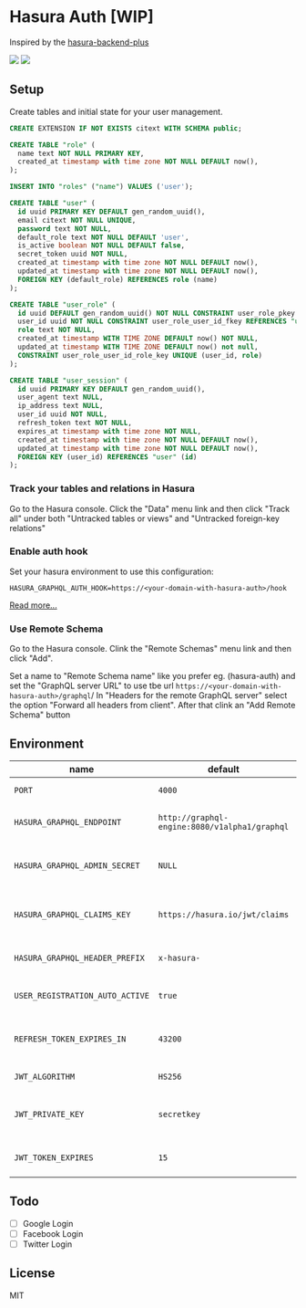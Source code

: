 # Hasura Auth [WIP]

Inspired by the [hasura-backend-plus](https://github.com/elitan/hasura-backend-plus)

[![](https://images.microbadger.com/badges/image/rodolfosilva/hasura-auth.svg)](https://microbadger.com/images/rodolfosilva/hasura-auth 'Get your own image badge on microbadger.com')
[![](https://images.microbadger.com/badges/version/rodolfosilva/hasura-auth.svg)](https://microbadger.com/images/rodolfosilva/hasura-auth 'Get your own version badge on microbadger.com')

## Setup

Create tables and initial state for your user management.

```sql
CREATE EXTENSION IF NOT EXISTS citext WITH SCHEMA public;

CREATE TABLE "role" (
  name text NOT NULL PRIMARY KEY,
  created_at timestamp with time zone NOT NULL DEFAULT now(),
);

INSERT INTO "roles" ("name") VALUES ('user');

CREATE TABLE "user" (
  id uuid PRIMARY KEY DEFAULT gen_random_uuid(),
  email citext NOT NULL UNIQUE,
  password text NOT NULL,
  default_role text NOT NULL DEFAULT 'user',
  is_active boolean NOT NULL DEFAULT false,
  secret_token uuid NOT NULL,
  created_at timestamp with time zone NOT NULL DEFAULT now(),
  updated_at timestamp with time zone NOT NULL DEFAULT now(),
  FOREIGN KEY (default_role) REFERENCES role (name)
);

CREATE TABLE "user_role" (
  id uuid DEFAULT gen_random_uuid() NOT NULL CONSTRAINT user_role_pkey PRIMARY KEY,
  user_id uuid NOT NULL CONSTRAINT user_role_user_id_fkey REFERENCES "user" ON UPDATE CASCADE ON DELETE CASCADE,
  role text NOT NULL,
  created_at timestamp WITH TIME ZONE DEFAULT now() NOT NULL,
  updated_at timestamp WITH TIME ZONE DEFAULT now() not null,
  CONSTRAINT user_role_user_id_role_key UNIQUE (user_id, role)
);

CREATE TABLE "user_session" (
  id uuid PRIMARY KEY DEFAULT gen_random_uuid(),
  user_agent text NULL,
  ip_address text NULL,
  user_id uuid NOT NULL,
  refresh_token text NOT NULL,
  expires_at timestamp with time zone NOT NULL,
  created_at timestamp with time zone NOT NULL DEFAULT now(),
  updated_at timestamp with time zone NOT NULL DEFAULT now(),
  FOREIGN KEY (user_id) REFERENCES "user" (id)
);
```

### Track your tables and relations in Hasura

Go to the Hasura console. Click the "Data" menu link and then click "Track all" under both "Untracked tables or views" and "Untracked foreign-key relations"

### Enable auth hook

Set your hasura environment to use this configuration:

```
HASURA_GRAPHQL_AUTH_HOOK=https://<your-domain-with-hasura-auth>/hook
```

[Read more...](https://docs.hasura.io/1.0/graphql/manual/auth/webhook.html)

### Use Remote Schema

Go to the Hasura console. Clink the "Remote Schemas" menu link and then click "Add".

Set a name to "Remote Schema name" like you prefer eg. (hasura-auth) and set the "GraphQL server URL" to use tbe url `https://<your-domain-with-hasura-auth>/graphql`/
In "Headers for the remote GraphQL server" select the option "Forward all headers from client". After that clink an "Add Remote Schema" button

## Environment

| name                            | default                                       | description                           |
| ------------------------------- | --------------------------------------------- | ------------------------------------- |
| `PORT`                          | `4000`                                        | Express server port                   |
| `HASURA_GRAPHQL_ENDPOINT`       | `http://graphql-engine:8080/v1alpha1/graphql` | Endpoit to hasura server              |
| `HASURA_GRAPHQL_ADMIN_SECRET`   | `NULL`                                        | Admin secrete key of hasura console   |
| `HASURA_GRAPHQL_CLAIMS_KEY`     | `https://hasura.io/jwt/claims`                | Key hequired by hasura in JWT         |
| `HASURA_GRAPHQL_HEADER_PREFIX`  | `x-hasura-`                                   | Hasura header prefix                  |
| `USER_REGISTRATION_AUTO_ACTIVE` | `true`                                        | Auto active the user account          |
| `REFRESH_TOKEN_EXPIRES_IN`      | `43200`                                       | Life time in minutes of refresh token |
| `JWT_ALGORITHM`                 | `HS256`                                       | JWT Algorithm                         |
| `JWT_PRIVATE_KEY`               | `secretkey`                                   | JWT Secret key used to generate token |
| `JWT_TOKEN_EXPIRES`             | `15`                                          | Life time in minutes of JWT           |

## Todo

- [ ] Google Login
- [ ] Facebook Login
- [ ] Twitter Login

## License

MIT
